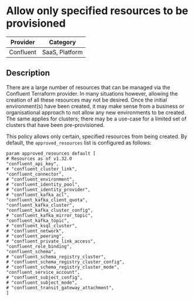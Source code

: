 # Allow only specified resources to be provisioned

| Provider  | Category       |
|-----------|----------------|
| Confluent | SaaS, Platform |

## Description

There are a large number of resources that can be managed via the Confluent
Terraform provider. In many situations however, allowing the creation of all
these resources may not be desired. Once the initial environment(s) have been
created, it may make sense from a business or organisational approach to not
allow any new environments to be created. The same applies for clusters; there
may be a use-case for a limited set of clusters that have been pre-provisioned.

This policy allows only certain, specified resources from being created. By
default, the `approved_resources` list is configured as follows:

```
param approved_resources default [
# Resources as of v1.32.0
"confluent_api_key",
# "confluent_cluster_link",
"confluent_connector",
# "confluent_environment",
# "confluent_identity_pool",
# "confluent_identity_provider",
# "confluent_kafka_acl",
"confluent_kafka_client_quota",
"confluent_kafka_cluster",
"confluent_kafka_cluster_config",
# "confluent_kafka_mirror_topic",
"confluent_kafka_topic",
# "confluent_ksql_cluster",
# "confluent_network",
# "confluent_peering",
# "confluent_private_link_access",
"confluent_role_binding",
"confluent_schema",
# "confluent_schema_registry_cluster",
# "confluent_schema_registry_cluster_config",
# "confluent_schema_registry_cluster_mode",
"confluent_service_account",
# "confluent_subject_config",
# "confluent_subject_mode",
# "confluent_transit_gateway_attachment",
]
```
